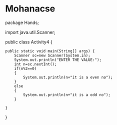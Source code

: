 # Mohanacse
package Hands;

import java.util.Scanner;

public class Activity4 {

	
	public static void main(String[] args) {
		Scanner sc=new Scanner(System.in);
	 	System.out.println("ENTER THE VALUE:");
	 	int n=sc.nextInt();
	 	if(n%2==0)
	 	{
	 		System.out.println(n+"it is a even no");
	 	}
	 	else
	 	{
	 		System.out.println(n+"it is a odd no");
	 	}

	}

}
